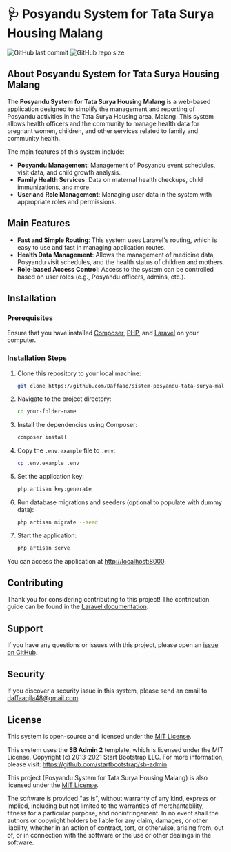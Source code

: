 # 🩺 Posyandu System for Tata Surya Housing Malang

![GitHub last commit](https://img.shields.io/github/last-commit/Daffaaq/sistem-posyandu-tata-surya-malang)
![GitHub repo size](https://img.shields.io/github/repo-size/Daffaaq/sistem-posyandu-tata-surya-malang)

## About Posyandu System for Tata Surya Housing Malang

The **Posyandu System for Tata Surya Housing Malang** is a web-based application designed to simplify the management and reporting of Posyandu activities in the Tata Surya Housing area, Malang. This system allows health officers and the community to manage health data for pregnant women, children, and other services related to family and community health.

The main features of this system include:
- **Posyandu Management**: Management of Posyandu event schedules, visit data, and child growth analysis.
- **Family Health Services**: Data on maternal health checkups, child immunizations, and more.
- **User and Role Management**: Managing user data in the system with appropriate roles and permissions.

## Main Features

- **Fast and Simple Routing**: This system uses Laravel's routing, which is easy to use and fast in managing application routes.
- **Health Data Management**: Allows the management of medicine data, Posyandu visit schedules, and the health status of children and mothers.
- **Role-based Access Control**: Access to the system can be controlled based on user roles (e.g., Posyandu officers, admins, etc.).

## Installation

### Prerequisites

Ensure that you have installed [Composer](https://getcomposer.org/), [PHP](https://www.php.net/), and [Laravel](https://laravel.com/docs) on your computer.

### Installation Steps

1. Clone this repository to your local machine:
    ```bash
    git clone https://github.com/Daffaaq/sistem-posyandu-tata-surya-malang
    ```

2. Navigate to the project directory:
    ```bash
    cd your-folder-name
    ```

3. Install the dependencies using Composer:
    ```bash
    composer install
    ```

4. Copy the `.env.example` file to `.env`:
    ```bash
    cp .env.example .env
    ```

5. Set the application key:
    ```bash
    php artisan key:generate
    ```

6. Run database migrations and seeders (optional to populate with dummy data):
    ```bash
    php artisan migrate --seed
    ```

7. Start the application:
    ```bash
    php artisan serve
    ```

You can access the application at [http://localhost:8000](http://localhost:8000).

## Contributing

Thank you for considering contributing to this project! The contribution guide can be found in the [Laravel documentation](https://laravel.com/docs/contributions).

## Support

If you have any questions or issues with this project, please open an [issue on GitHub](https://github.com/Daffaaq/sistem-posyandu-tata-surya-malang/issues).

## Security

If you discover a security issue in this system, please send an email to [daffaaqila48@gmail.com](daffaaqila48@gmail.com).

## License

This system is open-source and licensed under the [MIT License](https://opensource.org/licenses/MIT).

This system uses the **SB Admin 2** template, which is licensed under the MIT License.
Copyright (c) 2013-2021 Start Bootstrap LLC. For more information, please visit:
https://github.com/startbootstrap/sb-admin

This project (Posyandu System for Tata Surya Housing Malang) is also licensed under the [MIT License](https://opensource.org/licenses/MIT).

The software is provided "as is", without warranty of any kind, express or implied, including but not limited to the warranties of merchantability, fitness for a particular purpose, and noninfringement. In no event shall the authors or copyright holders be liable for any claim, damages, or other liability, whether in an action of contract, tort, or otherwise, arising from, out of, or in connection with the software or the use or other dealings in the software.


